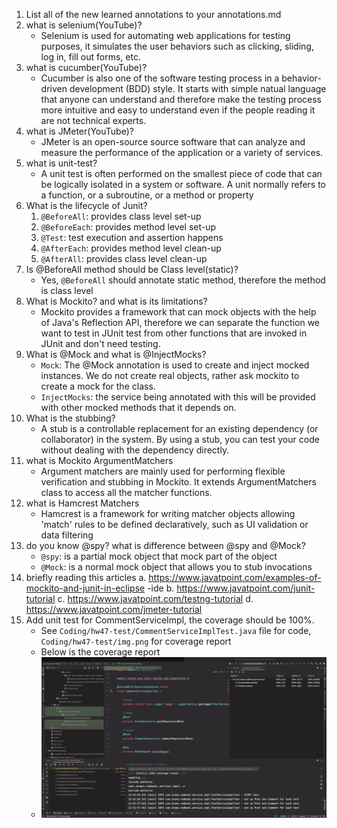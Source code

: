 1.  List all of the new learned annotations to your annotations.md
2.  what is selenium(YouTube)?
    * Selenium is used for automating web applications for testing purposes, it simulates the user behaviors such as
      clicking, sliding, log in, fill out forms, etc.
3.  what is cucumber(YouTube)?
    * Cucumber is also one of the software testing process in a behavior-driven development (BDD) style. It starts with
      simple natual language that anyone can understand and therefore make the testing process more intuitive and easy
      to understand even if the people reading it are not technical experts.
4.  what is JMeter(YouTube)?
    * JMeter is an open-source source software that can analyze and measure the performance of the application or a 
      variety of services.
5.  what is unit-test?
    * A unit test is often performed on the smallest piece of code that can be logically isolated in a system or software.
        A unit normally refers to a function, or a subroutine, or a method or property
6.  What is the lifecycle of Junit?
    1. `@BeforeAll`: provides class level set-up
    2. `@BeforeEach`: provides method level set-up
    3. `@Test`: test execution and assertion happens
    4. `@AfterEach`: provides method level clean-up
    5. `@AfterAll`: provides class level clean-up
7. Is @BeforeAll method should be Class level(static)?
   * Yes, `@BeforeAll` should annotate static method, therefore the method is class level
8.  What is Mockito? and what is its limitations?
    * Mockito provides a framework that can mock objects with the help of Java's Reflection API, therefore we can 
      separate the function we want to test in JUnit test from other functions that are invoked in JUnit and don't 
      need testing.
9.  What is @Mock and what is @InjectMocks?
    * `Mock`: The @Mock annotation is used to create and inject mocked instances. We do not create real objects, 
      rather ask mockito to create a mock for the class.
    * `InjectMocks`: the service being annotated with this will be provided with other mocked methods that it depends on.
10. What is the stubbing?
    * A stub is a controllable replacement for an existing dependency (or collaborator) in the system. 
      By using a stub, you can test your code without dealing with the dependency directly.
11. what is Mockito ArgumentMatchers
    * Argument matchers are mainly used for performing flexible verification and stubbing in Mockito. It extends 
    ArgumentMatchers class to access all the matcher functions.
12. what is Hamcrest Matchers
    * Hamcrest is a framework for writing matcher objects allowing 'match' rules to be defined declaratively, such as
      UI validation or data filtering
13. do you know @spy? what is difference between @spy and @Mock?
    * `@spy`: is a partial mock object that mock part of the object
    * `@Mock`: is a normal mock object that allows you to stub invocations
14. briefly reading this articles
    a. https://www.javatpoint.com/examples-of-mockito-and-junit-in-eclipse
    -ide
    b. https://www.javatpoint.com/junit-tutorial
    c.  https://www.javatpoint.com/testng-tutorial
    d.  https://www.javatpoint.com/jmeter-tutorial
15. Add unit test for CommentServiceImpl, the coverage should be 100%.
    * See `Coding/hw47-test/CommentServiceImplTest.java` file for code, `Coding/hw47-test/img.png` for coverage report
    * Below is the coverage report
    * ![coverage report](../Coding/hw47-test/img.png)
 